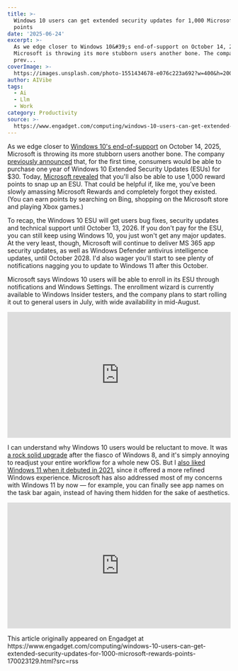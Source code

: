 ```yaml
---
title: >-
  Windows 10 users can get extended security updates for 1,000 Microsoft Rewards
  points
date: '2025-06-24'
excerpt: >-
  As we edge closer to Windows 10&#39;s end-of-support on October 14, 2025,
  Microsoft is throwing its more stubborn users another bone. The company
  prev...
coverImage: >-
  https://images.unsplash.com/photo-1551434678-e076c223a692?w=400&h=200&fit=crop&auto=format
author: AIVibe
tags:
  - Ai
  - Llm
  - Work
category: Productivity
source: >-
  https://www.engadget.com/computing/windows-10-users-can-get-extended-security-updates-for-1000-microsoft-rewards-points-170023129.html?src=rss
---
```

<p>As we edge closer to <a data-i13n="cpos:1;pos:1" href="https://www.engadget.com/microsoft-to-stop-selling-windows-10-downloads-as-part-of-planned-shutdown-133756584.html">Windows 10&#39;s end-of-support</a> on October 14, 2025, Microsoft is throwing its more stubborn users another bone. The company <a data-i13n="cpos:2;pos:1" href="https://www.engadget.com/computing/microsoft-offers-windows-10-users-a-year-of-security-updates-for-30-160036244.html">previously announced</a> that, for the first time, consumers would be able to purchase one year of Windows 10 Extended Security Updates (ESUs) for $30. Today, <a data-i13n="cpos:3;pos:1" href="https://blogs.windows.com/windowsexperience/?p=179753">Microsoft revealed</a> that you&#39;ll also be able to use 1,000 reward points to snap up an ESU. That could be helpful if, like me, you&#39;ve been slowly amassing Microsoft Rewards and completely forgot they existed. (You can earn points by searching on Bing, shopping on the Microsoft store and playing Xbox games.)</p>
<p>To recap, the Windows 10 ESU will get users bug fixes, security updates and technical support until October 13, 2026. If you don&#39;t pay for the ESU, you can still keep using Windows 10, you just won&#39;t get any major updates. At the very least, though, Microsoft will continue to deliver MS 365 app security updates, as well as Windows Defender antivirus intelligence updates, until October 2028. I&#39;d also wager you&#39;ll start to see plenty of notifications nagging you to update to Windows 11 after this October.</p>

<span id="end-legacy-contents"></span><p>Microsoft says Windows 10 users will be able to enroll in its ESU through notifications and Windows Settings. The enrollment wizard is currently available to Windows Insider testers, and the company plans to start rolling it out to general users in July, with wide availability in mid-August.</p>
<div id="4ac18627bc984b158606c6a0ead238f2"><div style="left:0;width:100%;height:0;position:relative;padding-bottom:56.25%;"><iframe src="https://www.youtube.com/embed/-KRKl5OW-GY?rel=0" style="top:0;left:0;width:100%;height:100%;position:absolute;border:0;" allowfullscreen scrolling="no" data-embed-domain="www.youtube.com"></iframe></div></div>
<p>I can understand why Windows 10 users would be reluctant to move. It was <a data-i13n="cpos:4;pos:1" href="https://www.engadget.com/2015-07-28-windows-10-review.html">a rock solid upgrade</a> after the fiasco of Windows 8, and it&#39;s simply annoying to readjust your entire workflow for a whole new OS. But I <a data-i13n="cpos:5;pos:1" href="https://www.engadget.com/windows-11-review-microsoft-mindful-os-200028040-200028741.html">also liked Windows 11 when it debuted in 2021</a>, since it offered a more refined Windows experience. Microsoft has also addressed most of my concerns with Windows 11 by now — for example, you can finally see app names on the task bar again, instead of having them hidden for the sake of aesthetics.</p>
<div id="c72ab454265b49b995ca63a777d827a0"><div style="left:0;width:100%;height:0;position:relative;padding-bottom:56.25%;"><iframe src="https://www.youtube.com/embed/R2InZEvWco8?rel=0" style="top:0;left:0;width:100%;height:100%;position:absolute;border:0;" allowfullscreen scrolling="no" data-embed-domain="www.youtube.com"></iframe></div></div>
<p></p>This article originally appeared on Engadget at https://www.engadget.com/computing/windows-10-users-can-get-extended-security-updates-for-1000-microsoft-rewards-points-170023129.html?src=rss
